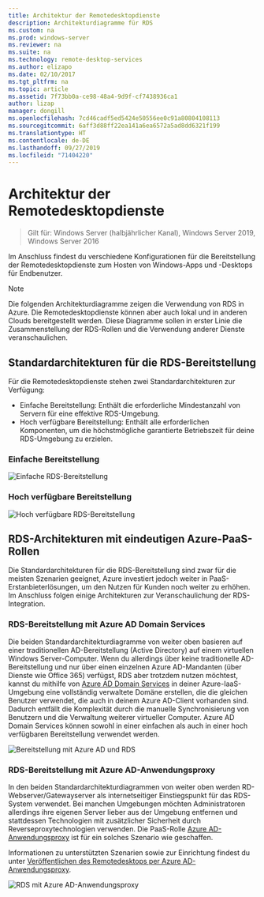 ```yaml
---
title: Architektur der Remotedesktopdienste
description: Architekturdiagramme für RDS
ms.custom: na
ms.prod: windows-server
ms.reviewer: na
ms.suite: na
ms.technology: remote-desktop-services
ms.author: elizapo
ms.date: 02/10/2017
ms.tgt_pltfrm: na
ms.topic: article
ms.assetid: 7f73bb0a-ce98-48a4-9d9f-cf7438936ca1
author: lizap
manager: dongill
ms.openlocfilehash: 7cd46cadf5ed5424e50556ee0c91a80804108113
ms.sourcegitcommit: 6aff3d88ff22ea141a6ea6572a5ad8dd6321f199
ms.translationtype: HT
ms.contentlocale: de-DE
ms.lasthandoff: 09/27/2019
ms.locfileid: "71404220"
---
```

# <a name="remote-desktop-services-architecture"></a>Architektur der Remotedesktopdienste

>Gilt für: Windows Server (halbjährlicher Kanal), Windows Server 2019, Windows Server 2016

Im Anschluss findest du verschiedene Konfigurationen für die Bereitstellung der Remotedesktopdienste zum Hosten von Windows-Apps und -Desktops für Endbenutzer.

>[!NOTE]
> Die folgenden Architekturdiagramme zeigen die Verwendung von RDS in Azure. Die Remotedesktopdienste können aber auch lokal und in anderen Clouds bereitgestellt werden. Diese Diagramme sollen in erster Linie die Zusammenstellung der RDS-Rollen und die Verwendung anderer Dienste veranschaulichen.

## <a name="standard-rds-deployment-architectures"></a>Standardarchitekturen für die RDS-Bereitstellung

Für die Remotedesktopdienste stehen zwei Standardarchitekturen zur Verfügung:
-   Einfache Bereitstellung: Enthält die erforderliche Mindestanzahl von Servern für eine effektive RDS-Umgebung.
-   Hoch verfügbare Bereitstellung: Enthält alle erforderlichen Komponenten, um die höchstmögliche garantierte Betriebszeit für deine RDS-Umgebung zu erzielen.

### <a name="basic-deployment"></a>Einfache Bereitstellung

![Einfache RDS-Bereitstellung](./media/basic-rds.png)

### <a name="highly-available-deployment"></a>Hoch verfügbare Bereitstellung

![Hoch verfügbare RDS-Bereitstellung](./media/ha-rds.png)

## <a name="rds-architectures-with-unique-azure-paas-roles"></a>RDS-Architekturen mit eindeutigen Azure-PaaS-Rollen

Die Standardarchitekturen für die RDS-Bereitstellung sind zwar für die meisten Szenarien geeignet, Azure investiert jedoch weiter in PaaS-Erstanbieterlösungen, um den Nutzen für Kunden noch weiter zu erhöhen. Im Anschluss folgen einige Architekturen zur Veranschaulichung der RDS-Integration.

### <a name="rds-deployment-with-azure-ad-domain-services"></a>RDS-Bereitstellung mit Azure AD Domain Services

Die beiden Standardarchitekturdiagramme von weiter oben basieren auf einer traditionellen AD-Bereitstellung (Active Directory) auf einem virtuellen Windows Server-Computer. Wenn du allerdings über keine traditionelle AD-Bereitstellung und nur über einen einzelnen Azure AD-Mandanten (über Dienste wie Office 365) verfügst, RDS aber trotzdem nutzen möchtest, kannst du mithilfe von [Azure AD Domain Services](https://docs.microsoft.com/azure/active-directory-domain-services/active-directory-ds-overview) in deiner Azure-IaaS-Umgebung eine vollständig verwaltete Domäne erstellen, die die gleichen Benutzer verwendet, die auch in deinem Azure AD-Client vorhanden sind. Dadurch entfällt die Komplexität durch die manuelle Synchronisierung von Benutzern und die Verwaltung weiterer virtueller Computer. Azure AD Domain Services können sowohl in einer einfachen als auch in einer hoch verfügbaren Bereitstellung verwendet werden.

![Bereitstellung mit Azure AD und RDS](./media/aadds-rds.png)

### <a name="rds-deployment-with-azure-ad-application-proxy"></a>RDS-Bereitstellung mit Azure AD-Anwendungsproxy

In den beiden Standardarchitekturdiagrammen von weiter oben werden RD-Webserver/Gatewayserver als internetseitiger Einstiegspunkt für das RDS-System verwendet. Bei manchen Umgebungen möchten Administratoren allerdings ihre eigenen Server lieber aus der Umgebung entfernen und stattdessen Technologien mit zusätzlicher Sicherheit durch Reverseproxytechnologien verwenden. Die PaaS-Rolle [Azure AD-Anwendungsproxy](https://docs.microsoft.com/azure/active-directory/active-directory-application-proxy-get-started) ist für ein solches Szenario wie geschaffen.

Informationen zu unterstützten Szenarien sowie zur Einrichtung findest du unter [Veröffentlichen des Remotedesktops per Azure AD-Anwendungsproxy](/azure/active-directory/application-proxy-publish-remote-desktop).

![RDS mit Azure AD-Anwendungsproxy](./media/aadappproxy-rds.png)
